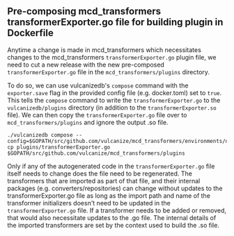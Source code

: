 ## Pre-composing mcd_transformers transformerExporter.go file for building plugin in Dockerfile
Anytime a change is made in mcd_transformers which necessitates changes to the mcd_transformers `transformerExporter.go` plugin file,
we need to cut a new release with the new pre-composed `transformerExporter.go` file in the
`mcd_transformers/plugins` directory.

To do so, we can use vulcanizedb's `compose` command with the `exporter.save` flag in the provided config file (e.g. docker.toml)
set to `true`. This tells the `compose` command to write the `transformerExporter.go` to the `vulcanizedb/plugins` directory
(in addition to the `transformerExporter.so` file). We can then copy the `transformerExporter.go` file over to `mcd_transformers/plugins`
and ignore the output .so file. 

```
./vulcanizedb compose --config=$GOPATH/src/github.com/vulcanize/mcd_transformers/environments/docker.toml
cp plugins/transformerExporter.go $GOPATH/src/github.com/vulcanize/mcd_transformers/plugins
```

Only if any of the autogenerated code in the `transformerExporter.go` file itself needs to change does the file need to be regenerated.
The transformers that are imported as part of that file, and their internal packages (e.g. converters/repositories) can
change without updates to the transformerExporter.go file as long as the import path and name of the transformer initializers
doesn't need to be updated in the `transformerExporter.go` file. If a transformer needs to be added or removed,
that would also necessitate updates to the .go file. The internal details of the imported transformers are set by the context
used to build the .so file.
